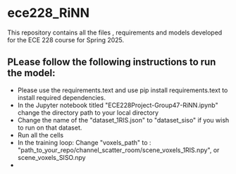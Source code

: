 # ece228_RiNN
This repository contains all the files , requirements and models developed for the ECE 228 course for Spring 2025.


## PLease follow the following instructions to run the model:
- Please use the requirements.text and use pip install requirements.text to install required dependencies.
- In the Jupyter notebook titled "ECE228Project-Group47-RiNN.ipynb" change the directory path to your local directory
- Change the name of the "dataset_1RIS.json" to "dataset_siso" if you wish to run on that dataset.
- Run all the cells
- In the training loop: Change "voxels_path" to : "path_to_your_repo/channel_scatter_room/scene_voxels_1RIS.npy", or scene_voxels_SISO.npy
- 
